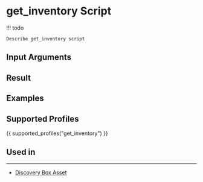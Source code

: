 # get_inventory Script

<!-- prettier-ignore -->
!!! todo

    Describe get_inventory script

## Input Arguments

## Result

## Examples

## Supported Profiles

{{ supported_profiles("get_inventory") }}

## Used in
-------
* [Discovery Box Asset](../../discovery-reference/box/asset.md)
